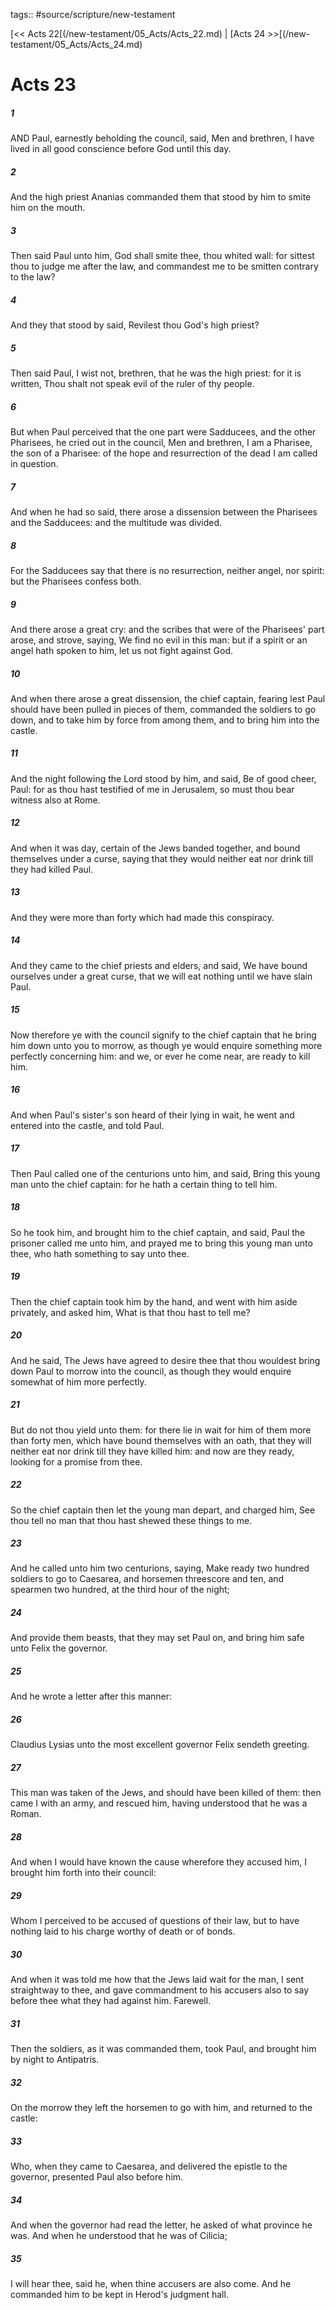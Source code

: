 tags:: #source/scripture/new-testament

[<< Acts 22[(/new-testament/05_Acts/Acts_22.md) | [Acts 24 >>[(/new-testament/05_Acts/Acts_24.md)

# Acts 23

##### 1

AND Paul, earnestly beholding the council, said, Men and brethren, I have lived in all good conscience before God until this day.

##### 2

And the high priest Ananias commanded them that stood by him to smite him on the mouth.

##### 3

Then said Paul unto him, God shall smite thee, thou whited wall: for sittest thou to judge me after the law, and commandest me to be smitten contrary to the law?

##### 4

And they that stood by said, Revilest thou God's high priest?

##### 5

Then said Paul, I wist not, brethren, that he was the high priest: for it is written, Thou shalt not speak evil of the ruler of thy people.

##### 6

But when Paul perceived that the one part were Sadducees, and the other Pharisees, he cried out in the council, Men and brethren, I am a Pharisee, the son of a Pharisee: of the hope and resurrection of the dead I am called in question.

##### 7

And when he had so said, there arose a dissension between the Pharisees and the Sadducees: and the multitude was divided.

##### 8

For the Sadducees say that there is no resurrection, neither angel, nor spirit: but the Pharisees confess both.

##### 9

And there arose a great cry: and the scribes that were of the Pharisees' part arose, and strove, saying, We find no evil in this man: but if a spirit or an angel hath spoken to him, let us not fight against God.

##### 10

And when there arose a great dissension, the chief captain, fearing lest Paul should have been pulled in pieces of them, commanded the soldiers to go down, and to take him by force from among them, and to bring him into the castle.

##### 11

And the night following the Lord stood by him, and said, Be of good cheer, Paul: for as thou hast testified of me in Jerusalem, so must thou bear witness also at Rome.

##### 12

And when it was day, certain of the Jews banded together, and bound themselves under a curse, saying that they would neither eat nor drink till they had killed Paul.

##### 13

And they were more than forty which had made this conspiracy.

##### 14

And they came to the chief priests and elders, and said, We have bound ourselves under a great curse, that we will eat nothing until we have slain Paul.

##### 15

Now therefore ye with the council signify to the chief captain that he bring him down unto you to morrow, as though ye would enquire something more perfectly concerning him: and we, or ever he come near, are ready to kill him.

##### 16

And when Paul's sister's son heard of their lying in wait, he went and entered into the castle, and told Paul.

##### 17

Then Paul called one of the centurions unto him, and said, Bring this young man unto the chief captain: for he hath a certain thing to tell him.

##### 18

So he took him, and brought him to the chief captain, and said, Paul the prisoner called me unto him, and prayed me to bring this young man unto thee, who hath something to say unto thee.

##### 19

Then the chief captain took him by the hand, and went with him aside privately, and asked him, What is that thou hast to tell me?

##### 20

And he said, The Jews have agreed to desire thee that thou wouldest bring down Paul to morrow into the council, as though they would enquire somewhat of him more perfectly.

##### 21

But do not thou yield unto them: for there lie in wait for him of them more than forty men, which have bound themselves with an oath, that they will neither eat nor drink till they have killed him: and now are they ready, looking for a promise from thee.

##### 22

So the chief captain then let the young man depart, and charged him, See thou tell no man that thou hast shewed these things to me.

##### 23

And he called unto him two centurions, saying, Make ready two hundred soldiers to go to Caesarea, and horsemen threescore and ten, and spearmen two hundred, at the third hour of the night;

##### 24

And provide them beasts, that they may set Paul on, and bring him safe unto Felix the governor.

##### 25

And he wrote a letter after this manner:

##### 26

Claudius Lysias unto the most excellent governor Felix sendeth greeting.

##### 27

This man was taken of the Jews, and should have been killed of them: then came I with an army, and rescued him, having understood that he was a Roman.

##### 28

And when I would have known the cause wherefore they accused him, I brought him forth into their council:

##### 29

Whom I perceived to be accused of questions of their law, but to have nothing laid to his charge worthy of death or of bonds.

##### 30

And when it was told me how that the Jews laid wait for the man, I sent straightway to thee, and gave commandment to his accusers also to say before thee what they had against him. Farewell.

##### 31

Then the soldiers, as it was commanded them, took Paul, and brought him by night to Antipatris.

##### 32

On the morrow they left the horsemen to go with him, and returned to the castle:

##### 33

Who, when they came to Caesarea, and delivered the epistle to the governor, presented Paul also before him.

##### 34

And when the governor had read the letter, he asked of what province he was. And when he understood that he was of Cilicia;

##### 35

I will hear thee, said he, when thine accusers are also come. And he commanded him to be kept in Herod's judgment hall.
